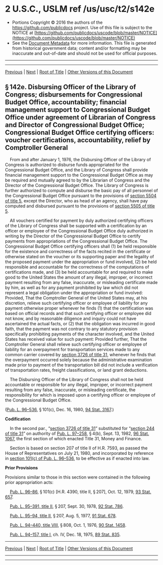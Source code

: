 ---
---

# 2 U.S.C., USLM ref /us/usc/t2/s142e

* Portions Copyright © 2016 the authors of the https://github.com/publicdocs project.
  Use of this file is subject to the NOTICE at [https://github.com/publicdocs/uscode/blob/master/NOTICE](https://github.com/publicdocs/uscode/blob/master/NOTICE)
* See the [Document Metadata](././../../../..//README.md) for more information.
  This file is generated from historical government data; content and/or formatting may be inaccurate and out-of-date and should not be used for official purposes.

----------
----------

[Previous](./../../../..//us/usc/t2/ch5/m__us_usc_t2_s142d.md) | [Next](./../../../..//us/usc/t2/ch5/m__us_usc_t2_s142f.md) | [Root of Title](./../../../../) | [Other Versions of this Document](https://publicdocs.github.io/go/links?ns=uslm&ref=%2Fus%2Fusc%2Ft2%2Fs142e)

## § 142e. Disbursing Officer of the Library of Congress; disbursements for Congressional Budget Office, accountability; financial management support to Congressional Budget Office under agreement of Librarian of Congress and Director of Congressional Budget Office; Congressional Budget Office certifying officers: voucher certifications, accountability, relief by Comptroller General

    From and after January 1, 1976, the Disbursing Officer of the Library of Congress is authorized to disburse funds appropriated for the Congressional Budget Office, and the Library of Congress shall provide financial management support to the Congressional Budget Office as may be required and mutually agreed to by the Librarian of Congress and the Director of the Congressional Budget Office. The Library of Congress is further authorized to compute and disburse the basic pay of all personnel of the Congressional Budget Office pursuant to the provisions of [section 5504 of title 5][/us/usc/t5/s5504], except the Director, who as head of an agency, shall have pay computed and disbursed pursuant to the provisions of [section 5505 of title 5][/us/usc/t5/s5505].

    All vouchers certified for payment by duly authorized certifying officers of the Library of Congress shall be supported with a certification by an officer or employee of the Congressional Budget Office duly authorized in writing by the Director of the Congressional Budget Office to certify payments from appropriations of the Congressional Budget Office. The Congressional Budget Office certifying officers shall (1) be held responsible for the existence and correctness of the facts recited in the certificate or otherwise stated on the voucher or its supporting paper and the legality of the proposed payment under the appropriation or fund involved, (2) be held responsible and accountable for the correctness of the computations of certifications made, and (3) be held accountable for and required to make good to the United States the amount of any illegal, improper, or incorrect payment resulting from any false, inaccurate, or misleading certificate made by him, as well as for any payment prohibited by law which did not represent a legal obligation under the appropriation or fund involved: Provided, That the Comptroller General of the United States may, at his discretion, relieve such certifying officer or employee of liability for any payment otherwise proper whenever he finds (1) that the certification was based on official records and that such certifying officer or employee did not know, and by reasonable diligence and inquiry could not have ascertained the actual facts, or (2) that the obligation was incurred in good faith, that the payment was not contrary to any statutory provision specifically prohibiting payments of the character involved, and the United States has received value for such payment: Provided further, That the Comptroller General shall relieve such certifying officer or employee of liability for an overpayment for transportation services made to any common carrier covered by [section 3726 of title 31][/us/usc/t31/s3726], whenever he finds that the overpayment occurred solely because the administrative examination made prior to payment of the transportation bill did not include a verification of transportation rates, freight classifications, or land grant deductions.

    The Disbursing Officer of the Library of Congress shall not be held accountable or responsible for any illegal, improper, or incorrect payment resulting from any false, inaccurate, or misleading certificate, the responsibility for which is imposed upon a certifying officer or employee of the Congressional Budget Office.

([Pub. L. 96–536][/us/pl/96/536], § 101(c), Dec. 16, 1980, [94 Stat. 3167][/us/stat/94/3167].)

 __Codification__ 

    In the second par., “[section 3726 of title 31][/us/usc/t31/s3726]” substituted for “[section 244 of title 31][/us/usc/t31/s244]” on authority of [Pub. L. 97–258][/us/pl/97/258], § 4(b), Sept. 13, 1982, [96 Stat. 1067][/us/stat/96/1067], the first section of which enacted Title 31, Money and Finance.

    Section is based on section 207 of title II of H.R. 7593, as passed the House of Representatives on July 21, 1980, and incorporated by reference in [section 101(c) of Pub. L. 96–536][/us/pl/96/536/s101/c], to be effective as if enacted into law.

 __Prior Provisions__ 

Provisions similar to those in this section were contained in the following prior appropriation acts:

    [Pub. L. 96–86][/us/pl/96/86], § 101(c) \[H.R. 4390, title II, § 207\], Oct. 12, 1979, [93 Stat. 657][/us/stat/93/657].

    [Pub. L. 95–391, title II][/us/pl/95/391/tII], § 207, Sept. 30, 1978, [92 Stat. 786][/us/stat/92/786].

    [Pub. L. 95–94, title II][/us/pl/95/94/tII], § 207, Aug. 5, 1977, [91 Stat. 678][/us/stat/91/678].

    [Pub. L. 94–440, title VIII][/us/pl/94/440/tVIII], § 808, Oct. 1, 1976, [90 Stat. 1458][/us/stat/90/1458].

    [Pub. L. 94–157, title I][/us/pl/94/157/tI], ch. IV, Dec. 18, 1975, [89 Stat. 835][/us/stat/89/835].

----------

[Previous](./../../../..//us/usc/t2/ch5/m__us_usc_t2_s142d.md) | [Next](./../../../..//us/usc/t2/ch5/m__us_usc_t2_s142f.md) | [Root of Title](./../../../../) | [Other Versions of this Document](https://publicdocs.github.io/go/links?ns=uslm&ref=%2Fus%2Fusc%2Ft2%2Fs142e)

----------
----------

[/us/usc/t5/s5504]: https://publicdocs.github.io/go/links?ns=uslm&ref=%2Fus%2Fusc%2Ft5%2Fs5504
[/us/usc/t5/s5505]: https://publicdocs.github.io/go/links?ns=uslm&ref=%2Fus%2Fusc%2Ft5%2Fs5505
[/us/usc/t31/s3726]: https://publicdocs.github.io/go/links?ns=uslm&ref=%2Fus%2Fusc%2Ft31%2Fs3726
[/us/pl/96/536]: https://publicdocs.github.io/go/links?ns=uslm&ref=%2Fus%2Fpl%2F96%2F536
[/us/stat/94/3167]: https://publicdocs.github.io/go/links?ns=uslm&ref=%2Fus%2Fstat%2F94%2F3167
[/us/usc/t31/s3726]: https://publicdocs.github.io/go/links?ns=uslm&ref=%2Fus%2Fusc%2Ft31%2Fs3726
[/us/usc/t31/s244]: https://publicdocs.github.io/go/links?ns=uslm&ref=%2Fus%2Fusc%2Ft31%2Fs244
[/us/pl/97/258]: https://publicdocs.github.io/go/links?ns=uslm&ref=%2Fus%2Fpl%2F97%2F258
[/us/stat/96/1067]: https://publicdocs.github.io/go/links?ns=uslm&ref=%2Fus%2Fstat%2F96%2F1067
[/us/pl/96/536/s101/c]: https://publicdocs.github.io/go/links?ns=uslm&ref=%2Fus%2Fpl%2F96%2F536%2Fs101%2Fc
[/us/pl/96/86]: https://publicdocs.github.io/go/links?ns=uslm&ref=%2Fus%2Fpl%2F96%2F86
[/us/stat/93/657]: https://publicdocs.github.io/go/links?ns=uslm&ref=%2Fus%2Fstat%2F93%2F657
[/us/pl/95/391/tII]: https://publicdocs.github.io/go/links?ns=uslm&ref=%2Fus%2Fpl%2F95%2F391%2FtII
[/us/stat/92/786]: https://publicdocs.github.io/go/links?ns=uslm&ref=%2Fus%2Fstat%2F92%2F786
[/us/pl/95/94/tII]: https://publicdocs.github.io/go/links?ns=uslm&ref=%2Fus%2Fpl%2F95%2F94%2FtII
[/us/stat/91/678]: https://publicdocs.github.io/go/links?ns=uslm&ref=%2Fus%2Fstat%2F91%2F678
[/us/pl/94/440/tVIII]: https://publicdocs.github.io/go/links?ns=uslm&ref=%2Fus%2Fpl%2F94%2F440%2FtVIII
[/us/stat/90/1458]: https://publicdocs.github.io/go/links?ns=uslm&ref=%2Fus%2Fstat%2F90%2F1458
[/us/pl/94/157/tI]: https://publicdocs.github.io/go/links?ns=uslm&ref=%2Fus%2Fpl%2F94%2F157%2FtI
[/us/stat/89/835]: https://publicdocs.github.io/go/links?ns=uslm&ref=%2Fus%2Fstat%2F89%2F835


